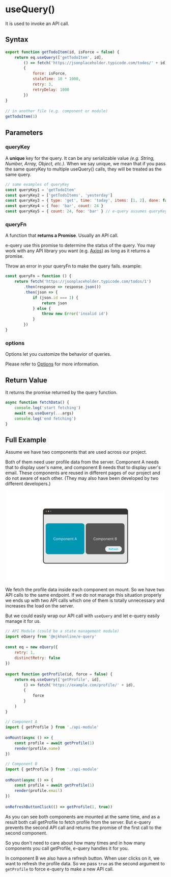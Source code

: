 # useQuery()

It is used to invoke an API call.

## Syntax

```js
export function getTodoItem(id, isForce = false) {
    return eq.useQuery(['getTodoItem', id],
        () => fetch('https://jsonplaceholder.typicode.com/todos/' + id),
        {
            force: isForce,
            staleTime: 10 * 1000,
            retry: 3,
            retryDelay: 1000
        })
}

// in another file (e.g. component or module)
getTodoItem(1)
```

## Parameters

### queryKey

A **unique** key for the query. It can be any serializable value *(e.g. String, Number, Array, Object, etc.)*.
When we say unique, we mean that if you pass the same queryKey to multiple useQuery() calls, they will be treated as the same query.

```js
// some examples of queryKey
const queryKey1 = 'getTodoItem'
const queryKey2 = ['getTodoItems', 'yesterday']
const queryKey3 = { type: 'get', time: 'today', items: [1, 2], done: false }
const queryKey4 = { foo: 'bar', count: 24 }
const queryKey5 = { count: 24, foo: 'bar' } // e-query assumes queryKey4 and queryKey5 are the same
```

### queryFn

A function that **returns a Promise**. Usually an API call.

e-query use this promise to determine the status of the query. You may work with any API library you want (e.g. [Axios](https://axios-http.com/docs/intro)) as long as it returns a promise.

Throw an error in your queryFn to make the query fails.
example:
```js
const queryFn = function () {
    return fetch('https://jsonplaceholder.typicode.com/todos/1')
        .then(response => response.json())
        .then(json => {
            if (json.id === 1) {
                return json
            } else {
                throw new Error('invalid id')
            }
        })
}
```

### options

Options let you customize the behavior of queries.

Please refer to [Options](/options) for more information.


## Return Value

It returns the promise returned by the query function.

```js
async function fetchData() {
    console.log('start fetching')
    await eq.useQuery(...args)
    console.log('end fetching')
}
```


## Full Example

Assume we have two components that are used across our project.

Both of them need user profile data from the server. Component A needs that to display user's name, and component B needs that to display user's email.
These components are reused in different pages of our project and do not aware of each other. (They may also have been developed by two different developers.)

![useQuery Example](./imgs/useQuery_example.png)

We fetch the profile data inside each component on mount. So we have two API calls to the same endpoint.
If we do not manage this situation properly we ends up with two API calls which one of them is totally unnecessary and increases the load on the server.

But we could easily wrap our API call with `useQuery` and let e-query easily manage it for us.

```js
// API Module (could be a state management module)
import eQuery from '@mjkhonline/e-query'

const eq = new eQuery({
    retry: 1,
    distinctRetry: false
})

export function getProfile(id, force = false) {
    return eq.useQuery(['getProfile', id],
        () => fetch('https://example.com/profile/' + id),
        {
            force
        }
    )
}
```

```js
// Component A
import { getProfile } from './api-module'

onMount(async () => {
    const profile = await getProfile(1)
    render(profile.name)
})
```

```js
// Component B
import { getProfile } from './api-module'

onMount(async () => {
    const profile = await getProfile(1)
    render(profile.email)
})

onRefreshButtonClick(() => getProfile(1, true))
```

As you can see both components are mounted at the same time, and as a result both call getProfile to fetch profile from the server. But e-query prevents the second API call and returns the promise of the first call to the second component.

So you don't need to care about how many times and in how many components you call getProfile, e-query handles it for you.

In component B we also have a refresh button. When user clicks on it, we want to refresh the profile data. So we pass `true` as the second argument to `getProfile` to force e-query to make a new API call.
